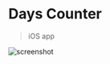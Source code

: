 # Days Counter

> iOS app

![screenshot](https://user-images.githubusercontent.com/3748453/30760735-a28637a4-9fdb-11e7-8aaa-11e94b72eb86.png)

